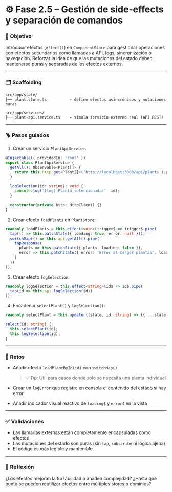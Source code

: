 # ⚙️ Fase 2.5 – Gestión de side-effects y separación de comandos

### 🎯 Objetivo

Introducir efectos (`effect()`) en `ComponentStore` para gestionar operaciones con efectos secundarios como llamadas a API, logs, sincronización o navegación. Reforzar la idea de que las mutaciones del estado deben mantenerse puras y separadas de los efectos externos.

---

### 🗂️ Scaffolding

```
src/app/state/
├── plant.store.ts          ← define efectos asincrónicos y mutaciones puras

src/app/services/
├── plant-api.service.ts    ← simula servicio externo real (API REST)
```

---

### 🪜 Pasos guiados

1. Crear un servicio `PlantApiService`:

```ts
@Injectable({ providedIn: 'root' })
export class PlantApiService {
  getAll(): Observable<Plant[]> {
    return this.http.get<Plant[]>('http://localhost:3000/api/plants').pipe(delay(300));
  }

  logSelection(id: string): void {
    console.log('[log] Planta seleccionada:', id);
  }

  constructor(private http: HttpClient) {}
}
```

2. Crear efecto `loadPlants` en `PlantStore`:

```ts
readonly loadPlants = this.effect<void>(trigger$ => trigger$.pipe(
  tap(() => this.patchState({ loading: true, error: null })),
  switchMap(() => this.api.getAll().pipe(
    tapResponse(
      plants => this.patchState({ plants, loading: false }),
      error => this.patchState({ error: 'Error al cargar plantas', loading: false })
    )
  ))
));
```

3. Crear efecto `logSelection`:

```ts
readonly logSelection = this.effect<string>(id$ => id$.pipe(
  tap(id => this.api.logSelection(id))
));
```

4. Encadenar `selectPlant()` y `logSelection()`:

```ts
readonly selectPlant = this.updater((state, id: string) => ({ ...state, selectedId: id }));

select(id: string) {
  this.selectPlant(id);
  this.logSelection(id);
}
```

---

### 🎯 Retos

* Añadir efecto `loadPlantById(id)` con `switchMap()`

  > 💡 *Tip:* Útil para casos donde solo se necesita una planta individual

* Crear un `logError` que registre en consola el contenido del estado si hay error

* Añadir indicador visual reactivo de `loading$` y `error$` en la vista

---

### ✅ Validaciones

* Las llamadas externas están completamente encapsuladas como efectos
* Las mutaciones del estado son puras (sin `tap`, `subscribe` ni lógica ajena)
* El código es más legible y mantenible

---

### 💬 Reflexión

¿Los efectos mejoran la trazabilidad o añaden complejidad? ¿Hasta qué punto se pueden reutilizar efectos entre múltiples stores o dominios?
